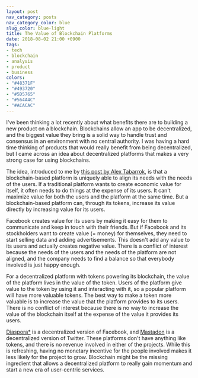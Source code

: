 ```yaml
---
layout: post
nav_category: posts
nav_category_color: blue
slug_color: blue-light
title: The Value of Blockchain Platforms
date: 2018-08-02 21:00 +0900
tags:
- tech
- blockchain
- analysis
- product
- business
colors:
- "#48371F"
- "#493720"
- "#5D5765"
- "#564A4C"
- "#ACACAC"
---
```


I've been thinking a lot recently about what benefits there are to building a new product on a blockchain. Blockchains allow an app to be decentralized, and the biggest value they bring is a solid way to handle trust and consensus in an environment with no central authority. I was having a hard time thinking of products that would really benefit from being decentralized, but I came across an idea about decentralized platforms that makes a very strong case for using blockchains.

The idea, introduced to me by [this post by Alex Tabarrok](https://marginalrevolution.com/marginalrevolution/2018/06/blockchains-opportunity-commons.html), is that a blockchain-based platform is uniquely able to align its needs with the needs of the users. If a traditional platform wants to create economic value for itself, it often needs to do things at the expense of its users. It can't maximize value for both the users and the platform at the same time. But a blockchain-based platform can, through its tokens, increase its value directly by increasing value for its users. 

<!-- more -->

Facebook creates value for its users by making it easy for them to communicate and keep in touch with their friends. But if Facebook and its stockholders want to create value (= money) for themselves, they need to start selling data and adding advertisements. This doesn't add any value to its users and actually creates negative value. There is a conflict of interest because the needs of the users and the needs of the platform are not aligned, and the company needs to find a balance so that everybody involved is just happy enough. 

For a decentralized platform with tokens powering its blockchain, the value of the platform lives in the value of the token. Users of the platform give value to the token by using it and interacting with it, so a popular platform will have more valuable tokens. The best way to make a token more valuable is to increase the value that the platform provides to its users. There is no conflict of interest because there is no way to increase the value of the blockchain itself at the expense of the value it provides its users.

[Diaspora\*](https://diasporafoundation.org/) is a decentralized version of Facebook, and [Mastadon](https://joinmastodon.org/) is a decentralized version of Twitter. These platforms don't have anything like tokens, and there is no revenue involved in either of the projects. While this is refreshing, having no monetary incentive for the people involved makes it less likely for the project to grow. Blockchain might be the missing ingredient that allows a decentralized platform to really gain momentum and start a new era of user-centric services.
